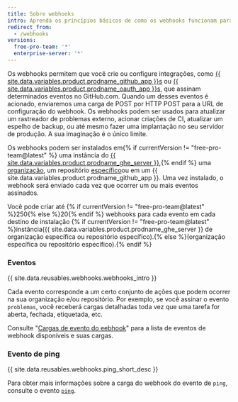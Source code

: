 ```yaml
---
title: Sobre webhooks
intro: Aprenda os princípios básicos de como os webhooks funcionam para ajudá-lo a criar e configurar integrações.
redirect_from:
  - /webhooks
versions:
  free-pro-team: '*'
  enterprise-server: '*'
---
```




Os webhooks permitem que você crie ou configure integrações, como [{{ site.data.variables.product.prodname_github_app }}s](/apps/building-github-apps/) ou [{{ site.data.variables.product.prodname_oauth_app }}s](/apps/building-oauth-apps/), que assinam determinados eventos no GitHub.com. Quando um desses eventos é acionado, enviaremos uma carga de POST por HTTP POST para a URL de configuração do webhook. Os webhooks podem ser usados para atualizar um rastreador de problemas externo, acionar criações de CI, atualizar um espelho de backup, ou até mesmo fazer uma implantação no seu servidor de produção. A sua imaginação é o único limite.

Os webhooks podem ser instalados em{% if currentVersion != "free-pro-team@latest" %} uma instância do [{{ site.data.variables.product.prodname_ghe_server }}](/v3/enterprise-admin/global_webhooks/),{% endif %} uma [organização][org-hooks], um repositório [específico][repo-hooks]ou em um {{ site.data.variables.product.prodname_github_app }}. Uma vez instalado, o webhook será enviado cada vez que ocorrer um ou mais eventos assinados.

Você pode criar até {% if currentVersion != "free-pro-team@latest" %}250{% else %}20{% endif %} webhooks para cada evento em cada destino de instalação {% if currentVersion != "free-pro-team@latest" %}instância({{ site.data.variables.product.prodname_ghe_server }} de organização específica ou repositório específico).{% else %}(organização específica ou repositório específico).{% endif %}

### Eventos

{{ site.data.reusables.webhooks.webhooks_intro }}

Cada evento corresponde a um certo conjunto de ações que podem ocorrer na sua organização e/ou repositório. Por exemplo, se você assinar o evento `problemas`, você receberá cargas detalhadas toda vez que uma tarefa for aberta, fechada, etiquetada, etc.

Consulte "[Cargas de evento do eebhook](/webhooks/event-payloads)" para a lista de eventos de webhook disponíveis e suas cargas.

### Evento de ping

{{ site.data.reusables.webhooks.ping_short_desc }}

Para obter mais informações sobre a carga do webhook do evento de `ping`, consulte o evento [`ping`](/webhooks/event-payloads/#ping).

[org-hooks]: /v3/orgs/hooks/
[repo-hooks]: /v3/repos/hooks/
